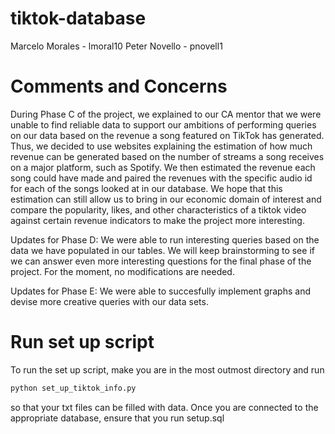 # tiktok-database
Marcelo Morales - lmoral10
Peter Novello - pnovell1

# Comments and Concerns

During Phase C of the project, we explained to our CA mentor that we were unable to find reliable data to support
our ambitions of performing queries on our data based on the revenue a song featured on TikTok has generated. Thus,
we decided to use websites explaining the estimation of how much revenue can be generated based on the number of streams
a song receives on a major platform, such as Spotify. We then estimated the revenue each song could have made and paired the revenues with the specific audio id for each of the songs looked at in our database. We hope that this estimation can 
still allow us to bring in our economic domain of interest and compare the popularity, likes, and other characteristics of a 
tiktok video against certain revenue indicators to make the project more interesting. 

Updates for Phase D: We were able to run interesting queries based on the data we have populated in our tables. We will
keep brainstorming to see if we can answer even more interesting questions for the final phase of the project. For the moment, no modifications are needed.

Updates for Phase E: We were able to succesfully implement graphs and devise more creative queries with our data sets. 

# Run set up script

To run the set up script, make you are in the most outmost directory and run 
  ```bash
python set_up_tiktok_info.py 
```
so that your txt files can be filled with data.
Once you are connected to the appropriate database, ensure that you run setup.sql